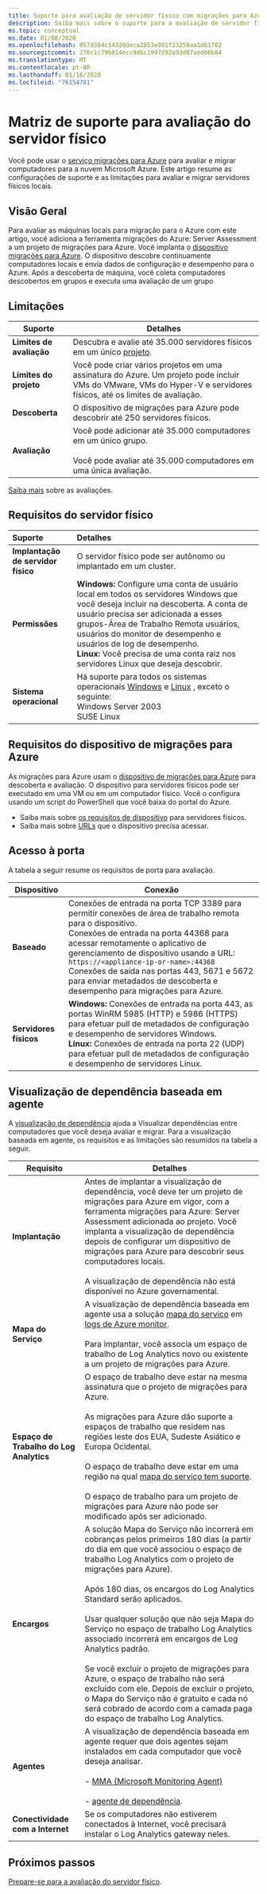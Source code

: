 ```yaml
---
title: Suporte para avaliação de servidor físico com migrações para Azure
description: Saiba mais sobre o suporte para a avaliação de servidor físico com as migrações para Azure.
ms.topic: conceptual
ms.date: 01/08/2020
ms.openlocfilehash: 057d384c14328deca2853e891f23250aa1d61702
ms.sourcegitcommit: 276c1c79b814ecc9d6c1997d92a93d07aed06b84
ms.translationtype: MT
ms.contentlocale: pt-BR
ms.lasthandoff: 01/16/2020
ms.locfileid: "76154781"
---
```

# <a name="support-matrix-for-physical-server-assessment"></a>Matriz de suporte para avaliação do servidor físico 

Você pode usar o [serviço migrações para Azure](migrate-overview.md) para avaliar e migrar computadores para a nuvem Microsoft Azure. Este artigo resume as configurações de suporte e as limitações para avaliar e migrar servidores físicos locais.


## <a name="overview"></a>Visão Geral

Para avaliar as máquinas locais para migração para o Azure com este artigo, você adiciona a ferramenta migrações do Azure: Server Assessment a um projeto de migrações para Azure. Você implanta o [dispositivo migrações para Azure](migrate-appliance.md). O dispositivo descobre continuamente computadores locais e envia dados de configuração e desempenho para o Azure. Após a descoberta de máquina, você coleta computadores descobertos em grupos e executa uma avaliação de um grupo

## <a name="limitations"></a>Limitações

**Suporte** | **Detalhes**
--- | ---
**Limites de avaliação**| Descubra e avalie até 35.000 servidores físicos em um único [projeto](migrate-support-matrix.md#azure-migrate-projects).
**Limites do projeto** | Você pode criar vários projetos em uma assinatura do Azure. Um projeto pode incluir VMs do VMware, VMs do Hyper-V e servidores físicos, até os limites de avaliação.
**Descoberta** | O dispositivo de migrações para Azure pode descobrir até 250 servidores físicos.
**Avaliação** | Você pode adicionar até 35.000 computadores em um único grupo.<br/><br/> Você pode avaliar até 35.000 computadores em uma única avaliação.

[Saiba mais](concepts-assessment-calculation.md) sobre as avaliações.




## <a name="physical-server-requirements"></a>Requisitos do servidor físico

| **Suporte**                | **Detalhes**               
| :-------------------       | :------------------- |
| **Implantação de servidor físico**       | O servidor físico pode ser autônomo ou implantado em um cluster. |
| **Permissões**           | **Windows:** Configure uma conta de usuário local em todos os servidores Windows que você deseja incluir na descoberta. A conta de usuário precisa ser adicionada a esses grupos-Área de Trabalho Remota usuários, usuários do monitor de desempenho e usuários de log de desempenho. <br/> **Linux:** Você precisa de uma conta raiz nos servidores Linux que deseja descobrir. |
| **Sistema operacional** | Há suporte para todos os sistemas operacionais [Windows](https://support.microsoft.com/help/2721672/microsoft-server-software-support-for-microsoft-azure-virtual-machines) e [Linux](https://docs.microsoft.com/azure/virtual-machines/linux/endorsed-distros) , exceto o seguinte:<br/> Windows Server 2003 <br/> SUSE Linux|


## <a name="azure-migrate-appliance-requirements"></a>Requisitos do dispositivo de migrações para Azure

As migrações para Azure usam o [dispositivo de migrações para Azure](migrate-appliance.md) para descoberta e avaliação. O dispositivo para servidores físicos pode ser executado em uma VM ou em um computador físico. Você o configura usando um script do PowerShell que você baixa do portal do Azure.

- Saiba mais sobre [os requisitos de dispositivo](migrate-appliance.md#appliance---physical) para servidores físicos.
- Saiba mais sobre [URLs](migrate-appliance.md#url-access) que o dispositivo precisa acessar.

## <a name="port-access"></a>Acesso à porta

A tabela a seguir resume os requisitos de porta para avaliação.

**Dispositivo** | **Conexão**
--- | ---
**Baseado** | Conexões de entrada na porta TCP 3389 para permitir conexões de área de trabalho remota para o dispositivo.<br/> Conexões de entrada na porta 44368 para acessar remotamente o aplicativo de gerenciamento de dispositivo usando a URL: ``` https://<appliance-ip-or-name>:44368 ```<br/> Conexões de saída nas portas 443, 5671 e 5672 para enviar metadados de descoberta e desempenho para migrações para Azure.
**Servidores físicos** | **Windows:** Conexões de entrada na porta 443, as portas WinRM 5985 (HTTP) e 5986 (HTTPS) para efetuar pull de metadados de configuração e desempenho de servidores Windows. <br/> **Linux:**  Conexões de entrada na porta 22 (UDP) para efetuar pull de metadados de configuração e desempenho de servidores Linux. |

## <a name="agent-based-dependency-visualization"></a>Visualização de dependência baseada em agente

A [visualização de dependência](concepts-dependency-visualization.md) ajuda a Visualizar dependências entre computadores que você deseja avaliar e migrar. Para a visualização baseada em agente, os requisitos e as limitações são resumidos na tabela a seguir.


**Requisito** | **Detalhes**
--- | ---
**Implantação** | Antes de implantar a visualização de dependência, você deve ter um projeto de migrações para Azure em vigor, com a ferramenta migrações para Azure: Server Assessment adicionada ao projeto. Você implanta a visualização de dependência depois de configurar um dispositivo de migrações para Azure para descobrir seus computadores locais.<br/><br/> A visualização de dependência não está disponível no Azure governamental.
**Mapa do Serviço** | A visualização de dependência baseada em agente usa a solução [mapa do serviço](https://docs.microsoft.com/azure/operations-management-suite/operations-management-suite-service-map) em [logs de Azure monitor](https://docs.microsoft.com/azure/log-analytics/log-analytics-overview).<br/><br/> Para implantar, você associa um espaço de trabalho de Log Analytics novo ou existente a um projeto de migrações para Azure.
**Espaço de Trabalho do Log Analytics** | O espaço de trabalho deve estar na mesma assinatura que o projeto de migrações para Azure.<br/><br/> As migrações para Azure dão suporte a espaços de trabalho que residem nas regiões leste dos EUA, Sudeste Asiático e Europa Ocidental.<br/><br/>  O espaço de trabalho deve estar em uma região na qual [mapa do serviço tem suporte](https://docs.microsoft.com/azure/azure-monitor/insights/vminsights-enable-overview#prerequisites).<br/><br/> O espaço de trabalho para um projeto de migrações para Azure não pode ser modificado após ser adicionado.
**Encargos** | A solução Mapa do Serviço não incorrerá em cobranças pelos primeiros 180 dias (a partir do dia em que você associou o espaço de trabalho Log Analytics com o projeto de migrações para Azure).<br/><br/> Após 180 dias, os encargos do Log Analytics Standard serão aplicados.<br/><br/> Usar qualquer solução que não seja Mapa do Serviço no espaço de trabalho Log Analytics associado incorrerá em encargos de Log Analytics padrão.<br/><br/> Se você excluir o projeto de migrações para Azure, o espaço de trabalho não será excluído com ele. Depois de excluir o projeto, o Mapa do Serviço não é gratuito e cada nó será cobrado de acordo com a camada paga do espaço de trabalho Log Analytics.
**Agentes** | A visualização de dependência baseada em agente requer que dois agentes sejam instalados em cada computador que você deseja analisar.<br/><br/> - [MMA (Microsoft Monitoring Agent)](https://docs.microsoft.com/azure/log-analytics/log-analytics-agent-windows)<br/><br/> - [agente de dependência](https://docs.microsoft.com/azure/azure-monitor/platform/agents-overview#dependency-agent). 
**Conectividade com a Internet** | Se os computadores não estiverem conectados à Internet, você precisará instalar o Log Analytics gateway neles.

## <a name="next-steps"></a>Próximos passos

[Prepare-se para a avaliação do servidor físico](tutorial-prepare-physical.md).
